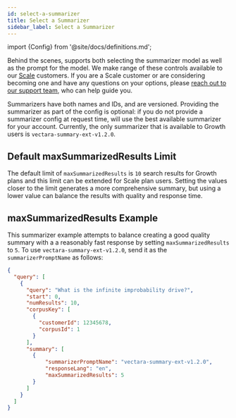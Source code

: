 ```yaml
---
id: select-a-summarizer
title: Select a Summarizer
sidebar_label: Select a Summarizer
---
```


import {Config} from '@site/docs/definitions.md';

Behind the scenes, <Config v="names.product"/> supports both selecting the
summarizer model as well as the prompt for the model.  We make range of these
controls available to our [Scale](https://vectara.com/pricing/) customers.  If
you are a Scale customer or are considering becoming one and have any questions
on your options, please
[reach out to our support team](https://vectara.com/contact-us/), who can help
guide you.

Summarizers have both names and IDs, and are versioned.  Providing the
summarizer as part of the config is optional: if you do not provide a
summarizer config at request time, <Config v="names.product"/> will use the best
available summarizer for your account.  Currently, the only summarizer that is
available to Growth users is `vectara-summary-ext-v1.2.0`.

## Default maxSummarizedResults Limit

The default limit of `maxSummarizedResults` is `10` search results for Growth 
plans and this limit can be extended for Scale plan users. Setting the values 
closer to the limit generates a more comprehensive summary, but using a lower 
value can balance the results with quality and response time.

## maxSummarizedResults Example

This summarizer example attempts to balance creating a good quality summary with a
a reasonably fast response by setting `maxSummarizedResults` to `5`. To use `vectara-summary-ext-v1.2.0`, send 
it as the `summarizerPromptName` as follows:

```json showLineNumbers title="https://api.vectara.io/v1/query"
{
  "query": [
    {
      "query": "What is the infinite improbability drive?",
      "start": 0,
      "numResults": 10,
      "corpusKey": [
        {
          "customerId": 12345678,
          "corpusId": 1
        }
      ],
      "summary": [
        {
            "summarizerPromptName": "vectara-summary-ext-v1.2.0",
            "responseLang": "en",
            "maxSummarizedResults": 5
        }
      ]
    }
  ]
}
```
